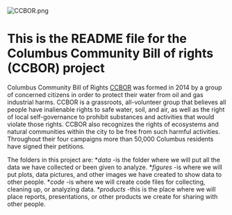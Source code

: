
![CCBOR.png](https://github.com/AbbaTek-Group/CCBOR/Figures/Images/CCBOR.png)
# This is the README file for the Columbus Community Bill of rights (CCBOR) project

Columbus Community Bill of Rights [CCBOR](https://thrivingearthexchange.org/project/columbus-oh-ccbor/) was formed in 2014 by a group of concerned citizens  in order to protect their water from oil and gas industrial harms. CCBOR is a grassroots, all-volunteer group that believes all people have inalienable rights to safe water, soil, and air, as well as the right of local self-governance to prohibit substances and activities that would violate those rights. CCBOR also recognizes the rights of ecosystems and natural communities within the city to be free from such harmful activities. Throughout their four campaigns more than 50,000 Columbus residents have signed their petitions.

The folders in this project are:
*_data_ -is the folder where we will put all the data we have collected or been given to analyze.
*_figures_ -is where we will put plots, data pictures, and other images we have created to show data to other people.
*_code_ -is where we will create code files for collecting, cleaning up, or analyzing data.
*_products_ -this is the place where we will place reports, presentations, or other products we create for sharing with other people.
